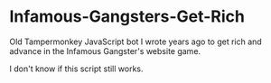 # Infamous-Gangsters-Get-Rich
Old Tampermonkey JavaScript bot I wrote years ago to get rich and advance in the Infamous Gangster's website game.

I don't know if this script still works.
